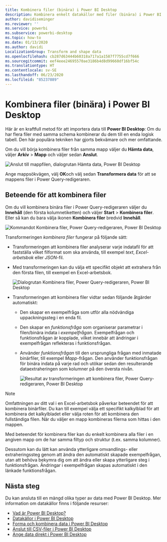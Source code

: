 ```yaml
---
title: Kombinera filer (binära) i Power BI Desktop
description: Kombinera enkelt datakällor med filer (binära) i Power BI Desktop
author: davidiseminger
ms.reviewer: ''
ms.service: powerbi
ms.subservice: powerbi-desktop
ms.topic: how-to
ms.date: 01/13/2020
ms.author: davidi
LocalizationGroup: Transform and shape data
ms.openlocfilehash: cb287d63444b60318a717a1a1587f7755cd7f666
ms.sourcegitcommit: eef4eee24695570ae3186b4d8d99660df16bf54c
ms.translationtype: HT
ms.contentlocale: sv-SE
ms.lasthandoff: 06/23/2020
ms.locfileid: "85237889"
---
```

# <a name="combine-files-binaries-in-power-bi-desktop"></a>Kombinera filer (binära) i Power BI Desktop

Här är en kraftfull metod för att importera data till **Power BI Desktop**: Om du har flera filer med samma schema kombinerar du dem till en enda logisk tabell. Den här populära tekniken har gjorts bekvämare och mer omfattande.

Om du vill börja kombinera filer från samma mapp väljer du **Hämta data**, väljer **Arkiv** > **Mapp** och väljer sedan **Anslut**.

![Anslut till mappfilen, dialogrutan Hämta data, Power BI Desktop](media/desktop-combine-binaries/combine-binaries_1.png)

Ange mappsökvägen, välj **OK**och välj sedan **Transformera data** för att se mappens filer i Power Query-redigeraren.

## <a name="combine-files-behavior"></a>Beteende för att kombinera filer

Om du vill kombinera binära filer i Power Query-redigeraren väljer du **Innehåll** (den första kolumnetiketten) och väljer **Start** > **Kombinera filer**. Eller så kan du bara välja ikonen **Kombinera filer** bredvid **Innehåll**.

![Kommandot Kombinera filer, Power Query-redigeraren, Power BI Desktop](media/desktop-combine-binaries/combine-binaries_2a.png)

Transformeringen *kombinera filer* fungerar på följande sätt:

* Transformeringen att kombinera filer analyserar varje indatafil för att fastställa vilket filformat som ska använda, till exempel *text*, *Excel-arbetsbok* eller *JSON*-fil.
* Med transformeringen kan du välja ett specifikt objekt att extrahera från den första filen, till exempel en Excel-arbetsbok.
  
  ![Dialogrutan Kombinera filer, Power Query-redigeraren, Power BI Desktop](media/desktop-combine-binaries/combine-binaries_3.png)
* Transformeringen att kombinera filer vidtar sedan följande åtgärder automatiskt:
  
  * Den skapar en exempelfråga som utför alla nödvändiga uppackningssteg i en enda fil.
  * Den skapar en *funktionsfråga* som organiserar parametrar i filen/binära indata i *exempelfrågan*. Exempelfrågan och funktionsfrågan är kopplade, vilket innebär att ändringar i exempelfrågan reflekteras i funktionsfrågan.
  * Använder *funktionsfrågan* till den ursprungliga frågan med inmatade binärfiler, till exempel *Mapp*-frågan. Den använder funktionsfrågan för binära indata på varje rad och utökar sedan den resulterande dataextraheringen som kolumner på den översta nivån.

    ![Resultat av transformeringen att kombinera filer, Power Query-redigeraren, Power BI Desktop](media/desktop-combine-binaries/combine-binaries_4.png)

> [!NOTE]
> Omfattningen av ditt val i en Excel-arbetsbok påverkar beteendet för att kombinera binärfiler. Du kan till exempel välja ett specifikt kalkylblad för att kombinera det kalkylbladet eller välja roten för att kombinera den fullständiga filen. När du väljer en mapp kombineras filerna som hittas i den mappen. 

Med beteendet för kombinera filer kan du enkelt kombinera alla filer i en angiven mapp om de har samma filtyp och struktur (t.ex. samma kolumner).

Dessutom kan du lätt kan använda ytterligare omvandlings- eller extraheringssteg genom att ändra den automatiskt skapade exempelfrågan, utan att behöva bekymra dig om att ändra eller skapa ytterligare steg i funktionsfrågan. Ändringar i exempelfrågan skapas automatiskt i den länkade funktionsfrågan.

## <a name="next-steps"></a>Nästa steg

Du kan ansluta till en mängd olika typer av data med Power BI Desktop. Mer information om datakällor finns i följande resurser:

* [Vad är Power BI Desktop?](../fundamentals/desktop-what-is-desktop.md)
* [Datakällor i Power BI Desktop](../connect-data/desktop-data-sources.md)
* [Forma och kombinera data i Power BI Desktop](../connect-data/desktop-shape-and-combine-data.md)
* [Anslut till CSV-filer i Power BI Desktop](../connect-data/desktop-connect-csv.md)
* [Ange data direkt i Power BI Desktop](../connect-data/desktop-enter-data-directly-into-desktop.md)
